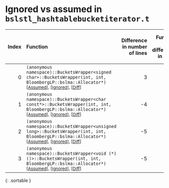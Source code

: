 # Ignored vs assumed in `bslstl_hashtablebucketiterator.t`

<script src="../sorttable.js"></script>

|   Index | Function                                                                                                                                                                                          |   Difference in number of lines |   Function size difference in bytes | Number of lines in assumed build   | Number of bytes in assumed build   | Number of lines in ignored build   | Number of bytes in ignored build   |
|--------:|:--------------------------------------------------------------------------------------------------------------------------------------------------------------------------------------------------|--------------------------------:|------------------------------------:|:-----------------------------------|:-----------------------------------|:-----------------------------------|:-----------------------------------|
|       0 | `(anonymous namespace)::BucketsWrapper<signed char>::BucketsWrapper(int, int, BloombergLP::bslma::Allocator*)` <sup>\[[Assumed](0.assume.s)\], \[[Ignored](0.none.s)\], \[[Diff](0.diff.html)\]   |                               3 |                                   0 | 1,424                              | 4,298,864                          | 1,424                              | 4,298,864                          |
|       1 | `(anonymous namespace)::BucketsWrapper<char const*>::BucketsWrapper(int, int, BloombergLP::bslma::Allocator*)` <sup>\[[Assumed](1.assume.s)\], \[[Ignored](1.none.s)\], \[[Diff](1.diff.html)\]   |                              -4 |                                 -16 | 1,456                              | 4,301,824                          | 1,472                              | 4,301,888                          |
|       2 | `(anonymous namespace)::BucketsWrapper<unsigned long>::BucketsWrapper(int, int, BloombergLP::bslma::Allocator*)` <sup>\[[Assumed](2.assume.s)\], \[[Ignored](2.none.s)\], \[[Diff](2.diff.html)\] |                              -5 |                                 -64 | 1,408                              | 4,300,352                          | 1,472                              | 4,300,352                          |
|       3 | `(anonymous namespace)::BucketsWrapper<void (*)()>::BucketsWrapper(int, int, BloombergLP::bslma::Allocator*)` <sup>\[[Assumed](3.assume.s)\], \[[Ignored](3.none.s)\], \[[Diff](3.diff.html)\]    |                              -5 |                                 -64 | 1,408                              | 4,304,816                          | 1,472                              | 4,304,960                          |
{: .sortable }
